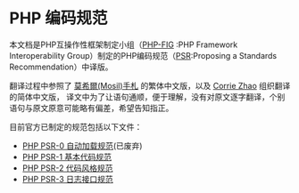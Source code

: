 # PHP 编码规范

本文档是PHP互操作性框架制定小组（[PHP-FIG][] :PHP Framework Interoperability Group）制定的PHP编码规范（[PSR][]:Proposing a Standards Recommendation）中译版。

翻译过程中参照了 [莫希爾(Mosil)手札][] 的繁体中文版，以及 [Corrie Zhao][] 组织翻译的简体中文版，
译文中为了让语句通顺，便于理解，没有对原文逐字翻译，个别语句与原文原意可能略有偏差，希望告知指正。

目前官方已制定的规范包括以下文件：

- [PHP PSR-0 自动加载规范][psr-0](已废弃)
- [PHP PSR-1 基本代码规范][psr-1]
- [PHP PSR-2 代码风格规范][psr-2]
- [PHP PSR-3 日志接口规范][psr-3]


[psr-0]:psr-0.md
[psr-1]:psr-1.md
[psr-2]:psr-2.md
[psr-3]:psr-3.md
[PHP-FIG]: https://github.com/php-fig/
[PSR]: https://github.com/php-fig/fig-standards
[莫希爾(Mosil)手札]: https://github.com/mosil/fig-standards
[Corrie Zhao]: https://github.com/hfcorriez/fig-standards